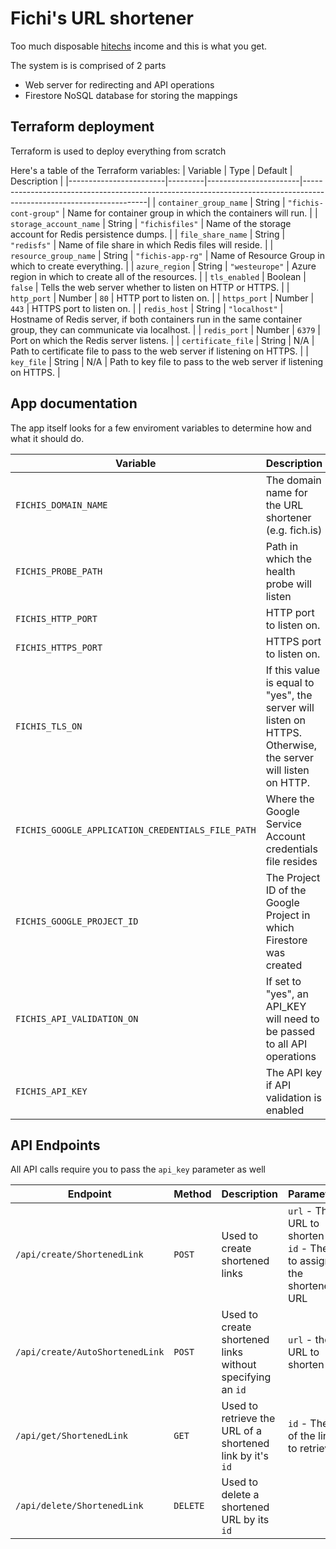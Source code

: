 # Fichi's URL shortener

Too much disposable [hitechs](https://www.webos-hightechs.co.il) income and this is what you get.

The system is is comprised of 2 parts

* Web server for redirecting and API operations
* Firestore NoSQL database for storing the mappings

## Terraform deployment

Terraform is used to deploy everything from scratch

Here's a table of the Terraform variables:
| Variable               | Type    | Default               | Description                                                                                                         |
|------------------------|---------|-----------------------|---------------------------------------------------------------------------------------------------------------------|
| `container_group_name` | String  | `"fichis-cont-group"` | Name for container group in which the containers will run.                                                          |
| `storage_account_name` | String  | `"fichisfiles"`       | Name of the storage account for Redis persistence dumps.                                                            |
| `file_share_name`      | String  | `"redisfs"`           | Name of file share in which Redis files will reside.                                                                |
| `resource_group_name`  | String  | `"fichis-app-rg"`     | Name of Resource Group in which to create everything.                                                               |
| `azure_region`         | String  | `"westeurope"`        | Azure region in which to create all of the resources.                                                               |
| `tls_enabled`          | Boolean | `false`               | Tells the web server whether to listen on HTTP or HTTPS.                                                            |
| `http_port`            | Number  | `80`                  | HTTP port to listen on.                                                                                             |
| `https_port`           | Number  | `443`                 | HTTPS port to listen on.                                                                                            |
| `redis_host`           | String  | `"localhost"`         | Hostname of Redis server, if both containers run in the same container group,   they can communicate via localhost. |
| `redis_port`           | Number  | `6379`                | Port on which the Redis server listens.                                                                             |
| `certificate_file`     | String  | N/A                   | Path to certificate file to pass to the web server if listening on HTTPS.                                           |
| `key_file`             | String  | N/A                   | Path to key file to pass to the web server if listening on HTTPS.                                                   |

## App documentation

The app itself looks for a few enviroment variables to determine how and what it should do.

| Variable          | Description                                                                                                    |
|-------------------|----------------------------------------------------------------------------------------------------------------|
| `FICHIS_DOMAIN_NAME` | The domain name for the URL shortener (e.g. fich.is) |
| `FICHIS_PROBE_PATH` | Path in which the health probe will listen |
| `FICHIS_HTTP_PORT`  | HTTP port to listen on.                                                                                        |
| `FICHIS_HTTPS_PORT` | HTTPS port to listen on.                                                                                       |
| `FICHIS_TLS_ON`     | If this value is equal to "yes",   the server will listen on HTTPS. Otherwise, the server will listen on HTTP. |
| `FICHIS_GOOGLE_APPLICATION_CREDENTIALS_FILE_PATH` | Where the Google Service Account credentials file resides |
| `FICHIS_GOOGLE_PROJECT_ID` | The Project ID of the Google Project in which Firestore was created |
| `FICHIS_API_VALIDATION_ON` | If set to "yes", an API_KEY will need to be passed to all API operations |
| `FICHIS_API_KEY` | The API key if API validation is enabled |

## API Endpoints

All API calls require you to pass the `api_key` parameter as well

| Endpoint | Method | Description | Parameters |
|----------|--------|-------------|------------|
`/api/create/ShortenedLink` | `POST` | Used to create shortened links | `url` - The URL to shorten<br />`id` - The id to assign the shortened URL |
`/api/create/AutoShortenedLink` | `POST` | Used to create shortened links without specifying an `id` | `url` - the URL to shorten |
`/api/get/ShortenedLink` | `GET` | Used to retrieve the URL of a shortened link by it's `id` | `id` - The ID of the link to retrieve |
`/api/delete/ShortenedLink` | `DELETE` | Used to delete a shortened URL by its `id` |
